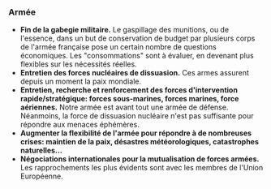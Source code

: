 ### Armée

* **Fin de la gabegie militaire.** Le gaspillage des munitions, ou de l'essence, dans un but de conservation de budget par plusieurs corps de l'armée française pose un certain nombre de questions économiques. Les "consommations" sont à évaluer, en devenant plus flexibles sur les nécessités réelles.
* **Entretien des forces nucléaires de dissuasion.** Ces armes assurent depuis un moment la paix mondiale.
* **Entretien, recherche et renforcement des forces d'intervention rapide/stratégique: forces sous-marines, forces marines, force aériennes.** Notre armée est avant tout une armée de défense. Néanmoins, la force de dissuasion nucléaire n'est pas suffisante pour répondre aux menaces éphémères.
* **Augmenter la flexibilité de l'armée pour répondre à de nombreuses crises: maintien de la paix, désastres météorologiques, catastrophes naturelles...**
* **Négociations internationales pour la mutualisation de forces armées.** Les rapprochements les plus évidents sont avec les membres de l'Union Européenne.

